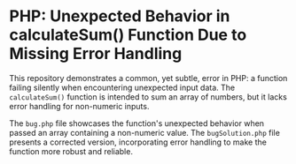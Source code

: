 # PHP: Unexpected Behavior in calculateSum() Function Due to Missing Error Handling

This repository demonstrates a common, yet subtle, error in PHP: a function failing silently when encountering unexpected input data. The `calculateSum()` function is intended to sum an array of numbers, but it lacks error handling for non-numeric inputs.

The `bug.php` file showcases the function's unexpected behavior when passed an array containing a non-numeric value. The `bugSolution.php` file presents a corrected version, incorporating error handling to make the function more robust and reliable.